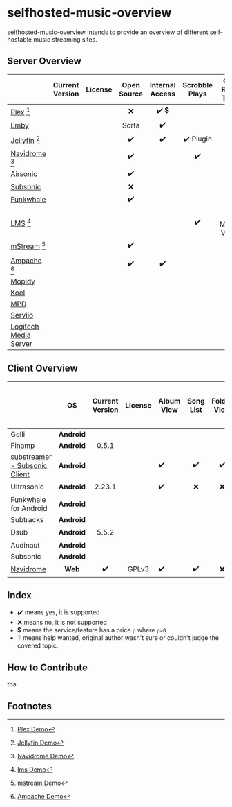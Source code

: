 # selfhosted-music-overview

selfhosted-music-overview intends to provide an overview of different self-hostable music streaming sites.




## Server Overview



|                                                              | Current Version | License |    Open Source     |            Internal Access             |      Scrobble Plays       |         Can Read Tags          |         Can Write Tags         |    Subsonic API    |            Can Share Music             | Multi-User Support | Multi-Library Support |  Smart Playlists   |  Heart/Favorites   |   5 Star Rating    |    Replay Gain     |     Transcode      |
| ------------------------------------------------------------ | :-------------: | :-----: | :----------------: | :------------------------------------: | :-----------------------: | :----------------------------: | :----------------------------: | :----------------: | :------------------------------------: | :----------------: | :-------------------: | :----------------: | :----------------: | :----------------: | :----------------: | :----------------: |
| [Plex](https://github.com/plexinc/) [^plexdemo]              |                 |         |        :x:         | :heavy_check_mark: :heavy_dollar_sign: |                           |       :heavy_check_mark:       |       :heavy_check_mark:       |        :x:         | :heavy_check_mark: :heavy_dollar_sign: | :heavy_check_mark: |  :heavy_check_mark:   | :heavy_check_mark: | :heavy_check_mark: |                    |                    |                    |
| [Emby](https://github.com/MediaBrowser/Emby)                 |                 |         |       Sorta        |           :heavy_check_mark:           |                           |                                |                                |                    |                                        |                    |                       |                    |                    |                    |                    |                    |
| [Jellyfin](https://jellyfin.org/) [^jellyfindemo]            |                 |         | :heavy_check_mark: |           :heavy_check_mark:           | :heavy_check_mark: Plugin |       :heavy_check_mark:       |       :heavy_check_mark:       |        :x:         |           :heavy_check_mark:           | :heavy_check_mark: |  :heavy_check_mark:   |        :x:         | :heavy_check_mark: |        :x:         |        :x:         | :heavy_check_mark: |
| [Navidrome](https://github.com/navidrome) [^navidromedemo]   |                 |         | :heavy_check_mark: |                                        |    :heavy_check_mark:     |       :heavy_check_mark:       |              :x:               | :heavy_check_mark: |           :heavy_check_mark:           | :heavy_check_mark: |      :x: Future       |     :x: Future     | :heavy_check_mark: | :heavy_check_mark: | :heavy_check_mark: | :heavy_check_mark: |
| [Airsonic](https://airsonic.github.io/)                      |                 |         | :heavy_check_mark: |                                        |                           |                                |                                |                    |                                        |                    |                       |                    |                    |                    |                    |                    |
| [Subsonic](https://github.com/subsonic)                      |                 |         |        :x:         |                                        |                           |                                |                                |                    |                                        |                    |                       |                    |                    |                    |                    |                    |
| [Funkwhale](https://funkwhale.audio/)                        |                 |         | :heavy_check_mark: |                                        |                           |                                |                                | :heavy_check_mark: |           :heavy_check_mark:           |                    |                       |                    |                    |                    |                    |                    |
| [LMS](https://github.com/epoupon/lms) [^lmsdemo]             |                 |         |                    |                                        |    :heavy_check_mark:     | :heavy_check_mark: Multi-Value | :heavy_check_mark: Multi-Value | :heavy_check_mark: |                                        | :heavy_check_mark: |                       | :heavy_check_mark: | :heavy_check_mark: |                    |                    |                    |
| [mStream](https://mstream.io/) [^mstreamdemo]                |                 |         | :heavy_check_mark: |                                        |                           |                                |                                |                    |           :heavy_check_mark:           |                    |                       |        :x:         |                    | :heavy_check_mark: | :heavy_check_mark: | :heavy_check_mark: |
| [Ampache](https://ampache.org/) [^Ampachedemo]               |                 |         | :heavy_check_mark: |           :heavy_check_mark:           |                           |       :heavy_check_mark:       | :heavy_check_mark: File or DB  | :heavy_check_mark: |                                        | :heavy_check_mark: |                       | :heavy_check_mark: | :heavy_check_mark: | :heavy_check_mark: |                    | :heavy_check_mark: |
| [Mopidy](https://docs.mopidy.com/)                           |                 |         |                    |                                        |                           |                                |                                |                    |                                        |                    |                       |                    |                    |                    |                    |                    |
| [Koel](https://koel.dev/)                                    |                 |         |                    |                                        |                           |                                |                                |                    |                                        |                    |                       |                    |                    |                    |                    |                    |
| [MPD](https://www.musicpd.org/)                              |                 |         |                    |                                        |                           |                                |                                |                    |                                        |                    |                       |                    |                    |                    |                    |                    |
| [Serviio](https://www.serviio.org/)                          |                 |         |                    |                                        |                           |                                |                                |                    |                                        |                    |                       |                    |                    |                    |                    |                    |
| [Logitech Media Server](https://www.mysqueezebox.com/download) |                 |         |                    |                                        |                           |                                |                                |                    |                                        |                    |                       |                    |                    |                    |                    |                    |



[^plexdemo]: [Plex Demo](https://app.plex.tv/desktop/#!/)
[^jellyfindemo]: [Jellyfin Demo](https://demo.jellyfin.org/)
[^navidromedemo]: [Navidrome Demo](https://www.navidrome.org/demo/)
[^lmsdemo]: [lms Demo](https://lms.demo.poupon.io/)
[^mstreamdemo]: [mstream Demo](https://demo.mstream.io/?)
[^Ampachedemo]: [Ampache Demo](https://ampache.org/demo.html)



## Client Overview

|                                                              |     OS      |  Current Version   | License | Album View         |     Song List      |    Folder View     |    Artist View     |     Genre View     |   List by decade   |    List by year    |  Playlist Support  |  Most Played Song  | Most Played Album  | Recently Played Song | Recently Played Album | Recently Added Song | Recently Added Album |    Offline Mode    |   Download Music   |      Podcasts      | Last.FM Scrobbling |   Similar Songs    | Show Top songs of an artist |    Shuffle Play    | Favourites / Starred / Bookmark |      5 Stars       |  Search function   | Chromecast Support | Android Auto |        mp3         |        opus        |        flac        |     Dark Mode      |     Themeable      |    Open Source     | Price Tag | Smart Recommendations | Link |
| ------------------------------------------------------------ | :---------: | :----------------: | :-----: | ------------------ | :----------------: | :----------------: | :----------------: | :----------------: | :----------------: | :----------------: | :----------------: | :----------------: | :----------------: | :------------------: | :-------------------: | :-----------------: | :------------------: | :----------------: | :----------------: | :----------------: | :----------------: | :----------------: | :-------------------------: | :----------------: | :-----------------------------: | :----------------: | :----------------: | :----------------: | :----------: | :----------------: | :----------------: | :----------------: | :----------------: | :----------------: | :----------------: | :-------: | :-------------------: | :--: |
| Gelli                                                        | **Android** |                    |         |                    |                    |                    |                    |                    |                    |                    |                    |                    |                    |                      |                       |                     |                      |                    |                    |                    |                    |                    |                             |                    |                                 |                    |                    |                    |              |                    |                    |                    |                    |                    |                    |           |                       |      |
| Finamp                                                       | **Android** |       0.5.1        |         |                    |                    |                    |                    |                    |                    |                    |                    |                    |                    |                      |                       |                     |                      |                    |                    |                    |                    |                    |                             |                    |                                 |                    |                    |                    |              |                    |                    |                    |                    |                    |                    |           |                       |      |
| [substreamer - Subsonic Client](https://play.google.com/store/apps/details?id=com.ghenry22.substream2&hl=en&gl=US) | **Android** |                    |         | :heavy_check_mark: | :heavy_check_mark: | :heavy_check_mark: | :heavy_check_mark: |                    | :heavy_check_mark: |        :x:         | :heavy_check_mark: |                    |                    |                      |                       |                     |                      | :heavy_check_mark: | :heavy_check_mark: | :heavy_check_mark: | :heavy_check_mark: | :heavy_check_mark: |     :heavy_check_mark:      | :heavy_check_mark: |       :heavy_check_mark:        |        :x:         | :heavy_check_mark: |                    |              | :heavy_check_mark: | :heavy_check_mark: |         ?          | :heavy_check_mark: |        :x:         |        :x:         |   free    |  :heavy_check_mark:   |      |
| Ultrasonic                                                   | **Android** |       2.23.1       |         | :heavy_check_mark: |        :x:         |        :x:         | :heavy_check_mark: |        :x:         |        :x:         | :heavy_check_mark: | :heavy_check_mark: |        :x:         | :heavy_check_mark: |         :x:          |  :heavy_check_mark:   |         :x:         |  :heavy_check_mark:  |        :x:         | :heavy_check_mark: |                    | :heavy_check_mark: |                    |                             | :heavy_check_mark: |       :heavy_check_mark:        | :heavy_check_mark: | :heavy_check_mark: |        :x:         |     :x:      | :heavy_check_mark: |                    | :heavy_check_mark: | :heavy_check_mark: |                    |                    |           |                       |      |
| Funkwhale for Android                                        | **Android** |                    |         |                    |                    |                    |                    |                    |                    |                    |                    |                    |                    |                      |                       |                     |                      |                    |                    |                    |                    |                    |                             |                    |                                 |                    |                    |                    |              |                    |                    |                    |                    |                    |                    |           |                       |      |
| Subtracks                                                    | **Android** |                    |         |                    |                    |                    |                    |                    |                    |                    |                    |                    |                    |                      |                       |                     |                      |                    |                    |                    |                    |                    |                             |                    |                                 |                    |                    |                    |              |                    |                    |                    |                    |                    |                    |           |                       |      |
| Dsub                                                         | **Android** |       5.5.2        |         |                    |                    |                    |                    |                    |                    |                    |                    |                    |                    |                      |                       |                     |                      |                    |                    |                    |                    |                    |                             |                    |                                 |                    |                    | :heavy_check_mark: |              |                    |                    |                    |                    |                    |                    |           |                       |      |
| Audinaut                                                     | **Android** |                    |         |                    |                    |                    |                    |                    |                    |                    |                    |                    |                    |                      |                       |                     |                      |                    |                    |                    |                    |                    |                             |                    |                                 |                    |                    |                    |              |                    |                    |                    |                    |                    |                    |           |                       |      |
| Subsonic                                                     | **Android** |                    |         |                    |                    |                    |                    |                    |                    |                    |                    |                    |                    |                      |                       |                     |                      |                    |                    |                    |                    |                    |                             |                    |                                 |                    |                    |                    |              |                    |                    |                    |                    |                    |                    |           |                       |      |
| [Navidrome](https://github.com/navidrome)                    |   **Web**   | :heavy_check_mark: |  GPLv3   | :heavy_check_mark: | :heavy_check_mark: |        :x:         | :heavy_check_mark: | :heavy_check_mark: |        :x:         | :heavy_check_mark: | :heavy_check_mark: | :heavy_check_mark: | :heavy_check_mark: |  :heavy_check_mark:  |  :heavy_check_mark:   | :heavy_check_mark:  |  :heavy_check_mark:  |        :x:         | :heavy_check_mark: |        :x:         | :heavy_check_mark: |        :x:         |             :x:             | :heavy_check_mark: |       :heavy_check_mark:        |        :x:         | :heavy_check_mark: |                    |              | :heavy_check_mark: | :heavy_check_mark: | :heavy_check_mark: | :heavy_check_mark: | :heavy_check_mark: | :heavy_check_mark: |   free    |          :x:          |      |



## Index

- :heavy_check_mark: means yes, it is supported
- :x: means no, it is not supported
- :heavy_dollar_sign: means the service/feature has a price `p` where `p>0` 
- :grey_question: means help wanted, original author wasn't sure or couldn't judge the covered topic.

## How to Contribute

tba

## Footnotes
